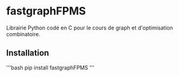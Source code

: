 # fastgraphFPMS

Librairie Python codé en C pour le cours de graph et d'optimisation combinatoire.

## Installation

'''bash
pip install fastgraphFPMS
'''